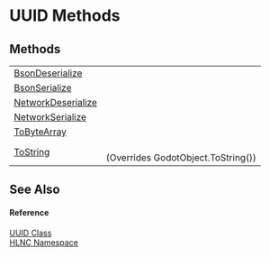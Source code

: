 # UUID Methods




## Methods
<table>
<tr>
<td><a href="M_HLNC_UUID_BsonDeserialize">BsonDeserialize</a></td>
<td> </td></tr>
<tr>
<td><a href="M_HLNC_UUID_BsonSerialize">BsonSerialize</a></td>
<td> </td></tr>
<tr>
<td><a href="M_HLNC_UUID_NetworkDeserialize">NetworkDeserialize</a></td>
<td> </td></tr>
<tr>
<td><a href="M_HLNC_UUID_NetworkSerialize">NetworkSerialize</a></td>
<td> </td></tr>
<tr>
<td><a href="M_HLNC_UUID_ToByteArray">ToByteArray</a></td>
<td> </td></tr>
<tr>
<td><a href="M_HLNC_UUID_ToString">ToString</a></td>
<td><br />(Overrides GodotObject.ToString())</td></tr>
</table>

## See Also


#### Reference
<a href="T_HLNC_UUID">UUID Class</a>  
<a href="N_HLNC">HLNC Namespace</a>  
